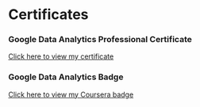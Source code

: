 # Certificates
### Google Data Analytics Professional Certificate
[Click here to view my certificate](https://github.com/ainur-kakimova/Certificates/blob/main/coursera-certificate.pdf?raw=true)

### Google Data Analytics Badge

[Click here to view my Coursera badge](https://github.com/ainur-kakimova/Certificates/blob/main/GoogleDataAnalyticsProfessionalCertificatev2_Badge20250804-31-opclkr.pdf?raw=true)
